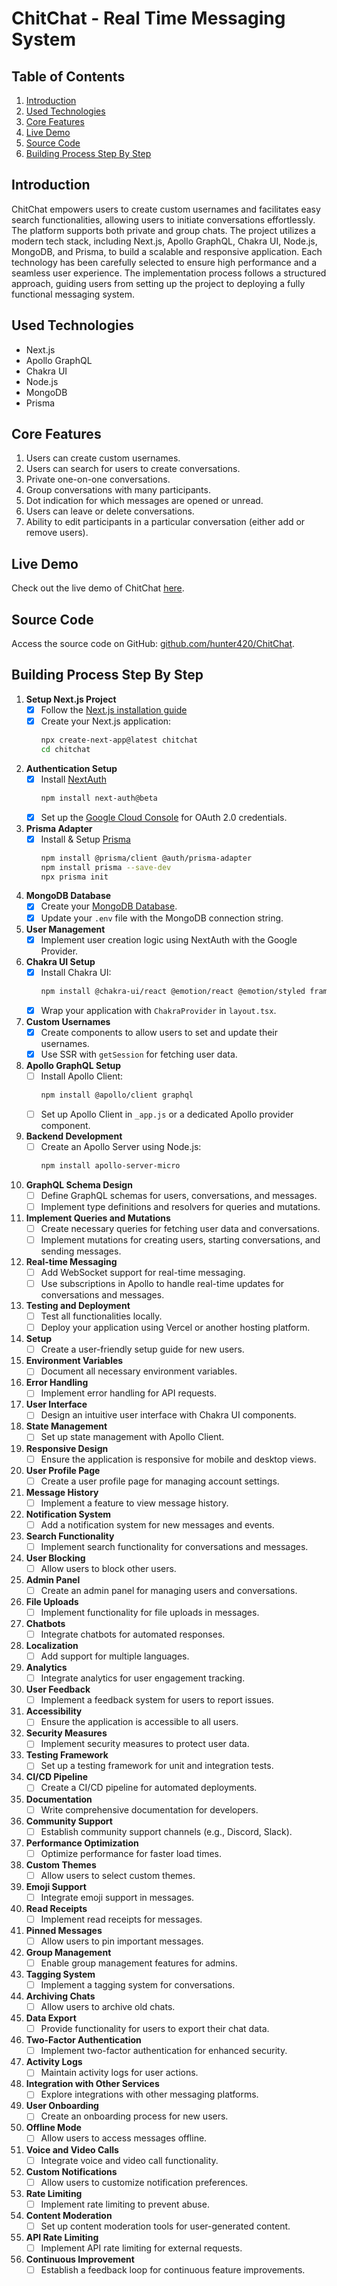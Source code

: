 # ChitChat - Real Time Messaging System

## Table of Contents
1. [Introduction](#introduction)
2. [Used Technologies](#used-technologies)
3. [Core Features](#core-features)
4. [Live Demo](#live-demo)
5. [Source Code](#source-code)
6. [Building Process Step By Step](#building-process)

## Introduction
ChitChat empowers users to create custom usernames and facilitates easy search functionalities, allowing users to initiate conversations effortlessly. The platform supports both private and group chats. The project utilizes a modern tech stack, including Next.js, Apollo GraphQL, Chakra UI, Node.js, MongoDB, and Prisma, to build a scalable and responsive application. Each technology has been carefully selected to ensure high performance and a seamless user experience. The implementation process follows a structured approach, guiding users from setting up the project to deploying a fully functional messaging system.

## Used Technologies
- Next.js
- Apollo GraphQL
- Chakra UI
- Node.js
- MongoDB
- Prisma

## Core Features
1. Users can create custom usernames.
2. Users can search for users to create conversations.
3. Private one-on-one conversations.
4. Group conversations with many participants.
5. Dot indication for which messages are opened or unread.
6. Users can leave or delete conversations.
7. Ability to edit participants in a particular conversation (either add or remove users).

## Live Demo
Check out the live demo of ChitChat [here](https://chitchat.khanalnischal.com.np).

## Source Code
Access the source code on GitHub: [github.com/hunter420/ChitChat](https://github.com/hunter420/ChitChat).

## Building Process Step By Step
1. **Setup Next.js Project**  
   - [x] Follow the [Next.js installation guide](https://nextjs.org/docs/getting-started/installation)  
   - [x] Create your Next.js application:
     ```bash
     npx create-next-app@latest chitchat
     cd chitchat
     ```

2. **Authentication Setup**  
   - [x] Install [NextAuth](https://authjs.dev/getting-started/installation)
     ```bash
     npm install next-auth@beta
     ```  
   - [x] Set up the [Google Cloud Console](https://console.cloud.google.com/apis/credentials?project=YOUR_PROJECT_ID) for OAuth 2.0 credentials.

3. **Prisma Adapter**  
   - [x] Install & Setup [Prisma](https://authjs.dev/getting-started/adapters/prisma)
     ```bash
     npm install @prisma/client @auth/prisma-adapter
     npm install prisma --save-dev
     npx prisma init
     ```  

4. **MongoDB Database**  
   - [x] Create your [MongoDB Database](https://www.mongodb.com/resources/products/fundamentals/create-database).  
   - [x] Update your `.env` file with the MongoDB connection string.

5. **User Management**  
   - [x] Implement user creation logic using NextAuth with the Google Provider.  

6. **Chakra UI Setup**  
   - [x] Install Chakra UI:
     ```bash
     npm install @chakra-ui/react @emotion/react @emotion/styled framer-motion
     ```  
   - [x] Wrap your application with `ChakraProvider` in `layout.tsx`.

7. **Custom Usernames**  
   - [x] Create components to allow users to set and update their usernames.  
   - [x] Use SSR with `getSession` for fetching user data.

8. **Apollo GraphQL Setup**  
   - [ ] Install Apollo Client:
     ```bash
     npm install @apollo/client graphql
     ```  
   - [ ] Set up Apollo Client in `_app.js` or a dedicated Apollo provider component.

9. **Backend Development**  
   - [ ] Create an Apollo Server using Node.js:
     ```bash
     npm install apollo-server-micro
     ```  

10. **GraphQL Schema Design**  
    - [ ] Define GraphQL schemas for users, conversations, and messages.  
    - [ ] Implement type definitions and resolvers for queries and mutations.

11. **Implement Queries and Mutations**  
    - [ ] Create necessary queries for fetching user data and conversations.  
    - [ ] Implement mutations for creating users, starting conversations, and sending messages.

12. **Real-time Messaging**  
    - [ ] Add WebSocket support for real-time messaging.  
    - [ ] Use subscriptions in Apollo to handle real-time updates for conversations and messages.

13. **Testing and Deployment**  
    - [ ] Test all functionalities locally.  
    - [ ] Deploy your application using Vercel or another hosting platform.

14. **Setup**  
    - [ ] Create a user-friendly setup guide for new users.

15. **Environment Variables**  
    - [ ] Document all necessary environment variables.

16. **Error Handling**  
    - [ ] Implement error handling for API requests.

17. **User Interface**  
    - [ ] Design an intuitive user interface with Chakra UI components.

18. **State Management**  
    - [ ] Set up state management with Apollo Client.

19. **Responsive Design**  
    - [ ] Ensure the application is responsive for mobile and desktop views.

20. **User Profile Page**  
    - [ ] Create a user profile page for managing account settings.

21. **Message History**  
    - [ ] Implement a feature to view message history.

22. **Notification System**  
    - [ ] Add a notification system for new messages and events.

23. **Search Functionality**  
    - [ ] Implement search functionality for conversations and messages.

24. **User Blocking**  
    - [ ] Allow users to block other users.

25. **Admin Panel**  
    - [ ] Create an admin panel for managing users and conversations.

26. **File Uploads**  
    - [ ] Implement functionality for file uploads in messages.

27. **Chatbots**  
    - [ ] Integrate chatbots for automated responses.

28. **Localization**  
    - [ ] Add support for multiple languages.

29. **Analytics**  
    - [ ] Integrate analytics for user engagement tracking.

30. **User Feedback**  
    - [ ] Implement a feedback system for users to report issues.

31. **Accessibility**  
    - [ ] Ensure the application is accessible to all users.

32. **Security Measures**  
    - [ ] Implement security measures to protect user data.

33. **Testing Framework**  
    - [ ] Set up a testing framework for unit and integration tests.

34. **CI/CD Pipeline**  
    - [ ] Create a CI/CD pipeline for automated deployments.

35. **Documentation**  
    - [ ] Write comprehensive documentation for developers.

36. **Community Support**  
    - [ ] Establish community support channels (e.g., Discord, Slack).

37. **Performance Optimization**  
    - [ ] Optimize performance for faster load times.

38. **Custom Themes**  
    - [ ] Allow users to select custom themes.

39. **Emoji Support**  
    - [ ] Integrate emoji support in messages.

40. **Read Receipts**  
    - [ ] Implement read receipts for messages.

41. **Pinned Messages**  
    - [ ] Allow users to pin important messages.

42. **Group Management**  
    - [ ] Enable group management features for admins.

43. **Tagging System**  
    - [ ] Implement a tagging system for conversations.

44. **Archiving Chats**  
    - [ ] Allow users to archive old chats.

45. **Data Export**  
    - [ ] Provide functionality for users to export their chat data.

46. **Two-Factor Authentication**  
    - [ ] Implement two-factor authentication for enhanced security.

47. **Activity Logs**  
    - [ ] Maintain activity logs for user actions.

48. **Integration with Other Services**  
    - [ ] Explore integrations with other messaging platforms.

49. **User Onboarding**  
    - [ ] Create an onboarding process for new users.

50. **Offline Mode**  
    - [ ] Allow users to access messages offline.

51. **Voice and Video Calls**  
    - [ ] Integrate voice and video call functionality.

52. **Custom Notifications**  
    - [ ] Allow users to customize notification preferences.

53. **Rate Limiting**  
    - [ ] Implement rate limiting to prevent abuse.

54. **Content Moderation**  
    - [ ] Set up content moderation tools for user-generated content.

55. **API Rate Limiting**  
    - [ ] Implement API rate limiting for external requests.

56. **Continuous Improvement**  
    - [ ] Establish a feedback loop for continuous feature improvements.
